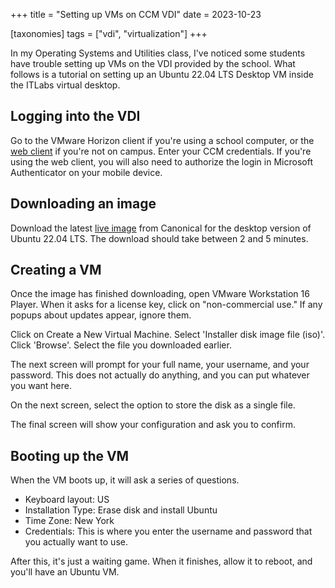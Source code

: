 +++
title = "Setting up VMs on CCM VDI"
date = 2023-10-23

[taxonomies]
tags = ["vdi", "virtualization"]
+++

In my Operating Systems and Utilities class, I've noticed some students have
trouble setting up VMs on the VDI provided by the school. What follows is a
tutorial on setting up an Ubuntu 22.04 LTS Desktop VM inside the ITLabs virtual
desktop.

## Logging into the VDI

Go to the VMware Horizon client if you're using a school computer, or the
[web client](studentview.ccm.edu) if you're not on campus. Enter your CCM
credentials. If you're using the web client, you will also need to authorize the
login in Microsoft Authenticator on your mobile device.

## Downloading an image

Download the latest
[live image](http://cdimage.ubuntu.com/jammy/daily-live/current/jammy-desktop-amd64.iso)
from Canonical for the desktop version of Ubuntu 22.04 LTS. The download should
take between 2 and 5 minutes.

## Creating a VM

Once the image has finished downloading, open VMware Workstation 16 Player. When
it asks for a license key, click on "non-commercial use." If any popups about
updates appear, ignore them.

Click on Create a New Virtual Machine. Select 'Installer disk image file
(iso)'.  
Click 'Browse'. Select the file you downloaded earlier.

The next screen will prompt for your full name, your username, and your
password. This does not actually do anything, and you can put whatever you want
here.

On the next screen, select the option to store the disk as a single file.

The final screen will show your configuration and ask you to confirm.

## Booting up the VM

When the VM boots up, it will ask a series of questions.

- Keyboard layout: US
- Installation Type: Erase disk and install Ubuntu
- Time Zone: New York
- Credentials: This is where you enter the username and password that you
  actually want to use.

After this, it's just a waiting game. When it finishes, allow it to reboot, and
you'll have an Ubuntu VM.
